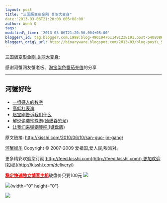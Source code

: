 ```yaml
--- 
layout: post 
title: "三国版变形金刚 关羽大变身" 
date:'2013-03-06T21:20:00.005+08:00' 
author: Wenh Q
tags:
modified\_time: '2013-03-06T21:20:56.004+08:00' 
blogger\_id: tag:blogger.com,1999:blog-4961947611491238191.post-5408086051745925054
blogger\_orig\_url: http://binaryware.blogspot.com/2013/03/blog-post\_5774.html
---
```

[三国版变形金刚
关羽大变身](http://kisshi.com/2010/06/10/san-guo-jin-gang/):

感谢河蟹网友蟹老板、[淘宝柒色番茄充值](http://shop60939859.taobao.com/)的分享




------------------------------------------------------------------------

河蟹好吃
--------

-   [一组感人的数字](http://kisshi.com/2009/10/07/gang-ren/ "Permanent Link: 一组感人的数字")
-   [高低杠表演](http://kisshi.com/2009/04/19/gao-di-gang/ "Permanent Link: 高低杠表演")
-   [赵宝刚告诉我们什么](http://kisshi.com/2009/10/27/zhao-bao-gang/ "Permanent Link: 赵宝刚告诉我们什么")
-   [解说偷袭珍珠港(蛤蟆吞恐龙)](http://kisshi.com/2009/02/10/zhen-zhu-gang/ "Permanent Link: 解说偷袭珍珠港(蛤蟆吞恐龙)")
-   [让我们来弹钢琴吧!(键盘版)](http://kisshi.com/2009/04/05/tang-gang-qi/ "Permanent Link: 让我们来弹钢琴吧!(键盘版)")

原文链接: <http://kisshi.com/2010/06/10/san-guo-jin-gang/>

[河蟹娱乐](http://kisshi.com/) Copyright © 2007-2009
爱祖国,爱人民,唉派对。

更多精彩欢迎您订阅[http://feed.kisshi.com](http://feed.kisshi.com/),更加欢迎[投稿](http://kisshi.com/delivery/)

[**<span
style="color: red;">稳定快速独立博客主机</span>**](http://www.gegehost.com/)破盘价只要100元
![](http://img.tongji.linezing.com/922164/tongji.gif)

![](http://www1.feedsky.com/t1/377153825/kisshi/feedsky/s.gif?r=http://kisshi.com/2010/06/10/san-guo-jin-gang/){width="0"
height="0"}

[![](http://www1.feedsky.com/r/i/feedsky/kisshi/377153825/art01.gif)](http://www1.feedsky.com/r/l/feedsky/kisshi/377153825/art01.html)
